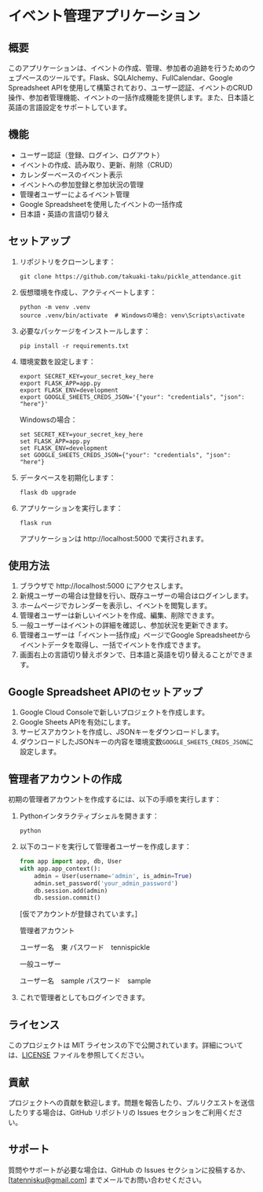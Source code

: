 # イベント管理アプリケーション

## 概要

このアプリケーションは、イベントの作成、管理、参加者の追跡を行うためのウェブベースのツールです。Flask、SQLAlchemy、FullCalendar、Google Spreadsheet APIを使用して構築されており、ユーザー認証、イベントのCRUD操作、参加者管理機能、イベントの一括作成機能を提供します。また、日本語と英語の言語設定をサポートしています。

## 機能

- ユーザー認証（登録、ログイン、ログアウト）
- イベントの作成、読み取り、更新、削除（CRUD）
- カレンダーベースのイベント表示
- イベントへの参加登録と参加状況の管理
- 管理者ユーザーによるイベント管理
- Google Spreadsheetを使用したイベントの一括作成
- 日本語・英語の言語切り替え

## セットアップ

1. リポジトリをクローンします：

   ```
   git clone https://github.com/takuaki-taku/pickle_attendance.git
   ```

2. 仮想環境を作成し、アクティベートします：

   ```
   python -m venv .venv
   source .venv/bin/activate  # Windowsの場合: venv\Scripts\activate
   ```

3. 必要なパッケージをインストールします：

   ```
   pip install -r requirements.txt
   ```

4. 環境変数を設定します：

   ```
   export SECRET_KEY=your_secret_key_here
   export FLASK_APP=app.py
   export FLASK_ENV=development
   export GOOGLE_SHEETS_CREDS_JSON='{"your": "credentials", "json": "here"}'
   ```

   Windowsの場合：

   ```
   set SECRET_KEY=your_secret_key_here
   set FLASK_APP=app.py
   set FLASK_ENV=development
   set GOOGLE_SHEETS_CREDS_JSON={"your": "credentials", "json": "here"}
   ```

5. データベースを初期化します：

   ```
   flask db upgrade
   ```

6. アプリケーションを実行します：

   ```
   flask run
   ```

   アプリケーションは http://localhost:5000 で実行されます。

## 使用方法

1. ブラウザで http://localhost:5000 にアクセスします。
2. 新規ユーザーの場合は登録を行い、既存ユーザーの場合はログインします。
3. ホームページでカレンダーを表示し、イベントを閲覧します。
4. 管理者ユーザーは新しいイベントを作成、編集、削除できます。
5. 一般ユーザーはイベントの詳細を確認し、参加状況を更新できます。
6. 管理者ユーザーは「イベント一括作成」ページでGoogle Spreadsheetからイベントデータを取得し、一括でイベントを作成できます。
7. 画面右上の言語切り替えボタンで、日本語と英語を切り替えることができます。

## Google Spreadsheet APIのセットアップ

1. Google Cloud Consoleで新しいプロジェクトを作成します。
2. Google Sheets APIを有効にします。
3. サービスアカウントを作成し、JSONキーをダウンロードします。
4. ダウンロードしたJSONキーの内容を環境変数`GOOGLE_SHEETS_CREDS_JSON`に設定します。

## 管理者アカウントの作成

初期の管理者アカウントを作成するには、以下の手順を実行します：

1. Pythonインタラクティブシェルを開きます：

   ```
   python
   ```

2. 以下のコードを実行して管理者ユーザーを作成します：

   ```python
   from app import app, db, User
   with app.app_context():
       admin = User(username='admin', is_admin=True)
       admin.set_password('your_admin_password')
       db.session.add(admin)
       db.session.commit()
   ```

   [仮でアカウントが登録されています。]
   
   管理者アカウント

   ユーザー名　東
   パスワード　tennispickle

   一般ユーザー

   ユーザー名　sample
   パスワード　sample

3. これで管理者としてもログインできます。

## ライセンス

このプロジェクトは MIT ライセンスの下で公開されています。詳細については、[LICENSE](LICENSE) ファイルを参照してください。

## 貢献

プロジェクトへの貢献を歓迎します。問題を報告したり、プルリクエストを送信したりする場合は、GitHub リポジトリの Issues セクションをご利用ください。

## サポート

質問やサポートが必要な場合は、GitHub の Issues セクションに投稿するか、[tatennisku@gmail.com] までメールでお問い合わせください。